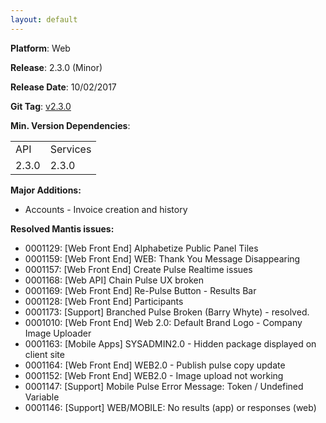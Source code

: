 ```yaml
---
layout: default
---
```


**Platform**: Web

**Release**: 2.3.0 (Minor)

**Release Date**: 10/02/2017

**Git Tag**: [v2.3.0](https://github.com/OnePulse/onepulse-v2-web/releases/tag/v2.3.0)

**Min. Version Dependencies**:

<table>
  <tr>
    <td>API</td>
    <td>Services</td>
  </tr>
  <tr>
    <td>2.3.0</td>
    <td>2.3.0</td>
  </tr>
</table>

**Major Additions:**
*   Accounts - Invoice creation and history

**Resolved Mantis issues:**
*   0001129: [Web Front End] Alphabetize Public Panel Tiles
*   0001159: [Web Front End] WEB: Thank You Message Disappearing
*   0001157: [Web Front End] Create Pulse Realtime issues
*   0001168: [Web API] Chain Pulse UX broken
*   0001169: [Web Front End] Re-Pulse Button - Results Bar
*   0001128: [Web Front End] Participants
*   0001173: [Support] Branched Pulse Broken (Barry Whyte) - resolved.
*   0001010: [Web Front End] Web 2.0: Default Brand Logo - Company Image Uploader
*   0001163: [Mobile Apps] SYSADMIN2.0 - Hidden package displayed on client site
*   0001164: [Web Front End] WEB2.0 - Publish pulse copy update
*   0001152: [Web Front End] WEB2.0 - Image upload not working
*   0001147: [Support] Mobile Pulse Error Message: Token / Undefined Variable
*   0001146: [Support] WEB/MOBILE: No results (app) or responses (web)